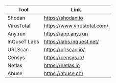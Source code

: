 |Tool|Link|
| ------ | ------ |
| Shodan| https://shodan.io|
| VirusTotal | https://www.virustotal.com/ |
| Any.run | https://app.any.run |
| InQuseT Labs|https://labs.inquest.net/ |
| URLScan |https://urlscan.io/ | 
| Censys| https://censys.io/|
| Netlas | https://netlas.io |
| Abuse | https://abuse.ch/ |
